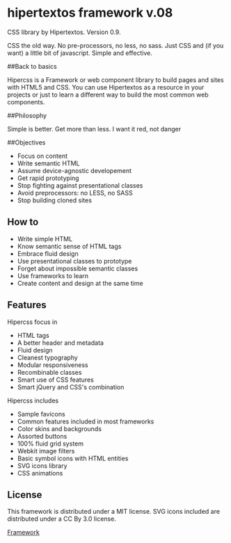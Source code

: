 hipertextos framework v.08
==========================

CSS library by Hipertextos. Version 0.9.

CSS the old way. No pre-processors, no less, no sass. Just CSS and (if you want) a little bit of javascript. Simple and effective.

##Back to basics

Hipercss is a Framework or web component library to build pages and sites with HTML5 and CSS. You can use Hipertextos as a resource in your projects or just to learn a different way to build the most common web components.

##Philosophy

Simple is better.
Get more than less.
I want it red, not danger

##Objectives

*  Focus on content
*  Write semantic HTML
*  Assume device-agnostic developement
*  Get rapid prototyping
*  Stop fighting against presentational classes
*  Avoid preprocessors: no LESS, no SASS
*  Stop building cloned sites

## How to

* Write simple HTML
* Know semantic sense of HTML tags
* Embrace fluid design
* Use presentational classes to prototype
* Forget about impossible semantic classes
* Use frameworks to learn
* Create content and design at the same time

## Features

Hipercss focus in

* HTML tags
* A better header and metadata
* Fluid design
* Cleanest typography
* Modular responsiveness
* Recombinable classes
* Smart use of CSS features
* Smart jQuery and CSS's combination

Hipercss includes

* Sample favicons
* Common features included in most frameworks
* Color skins and backgrounds
* Assorted buttons
* 100% fluid grid system
* Webkit image filters
* Basic symbol icons with HTML entities
* SVG icons library
* CSS animations

## License
  
This framework is distributed under a MIT license. SVG icons included are distributed under a CC By 3.0 license.

<div class="button-centered"><a class="button rounded flat sky" href="http://code.hipertextos.net/docs/framework.html" title="Hipertextos framework">Framework</a></div>
